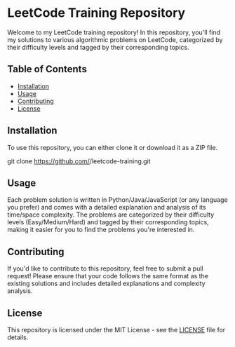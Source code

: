 # LeetCode Training Repository

Welcome to my LeetCode training repository! In this repository, you'll find my solutions to various algorithmic problems on LeetCode, categorized by their difficulty levels and tagged by their corresponding topics.

## Table of Contents

- [Installation](#installation)
- [Usage](#usage)
- [Contributing](#contributing)
- [License](#license)

## Installation

To use this repository, you can either clone it or download it as a ZIP file. 

git clone https://github.com/<your-username>/leetcode-training.git


## Usage

Each problem solution is written in Python/Java/JavaScript (or any language you prefer) and comes with a detailed explanation and analysis of its time/space complexity. The problems are categorized by their difficulty levels (Easy/Medium/Hard) and tagged by their corresponding topics, making it easier for you to find the problems you're interested in.

## Contributing

If you'd like to contribute to this repository, feel free to submit a pull request! Please ensure that your code follows the same format as the existing solutions and includes detailed explanations and complexity analysis.

## License

This repository is licensed under the MIT License - see the [LICENSE](LICENSE) file for details.
